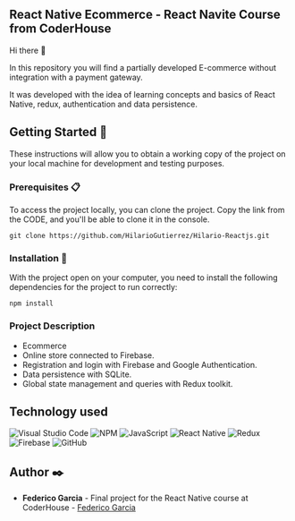 ## React Native Ecommerce - React Navite Course from CoderHouse

Hi there 👋

In this repository you will find a partially developed E-commerce without integration with a payment gateway.

It was developed with the idea of learning concepts and basics of React Native, redux, authentication and data persistence.

## Getting Started 🚀

These instructions will allow you to obtain a working copy of the project on your local machine for development and testing purposes.

### Prerequisites 📋

To access the project locally, you can clone the project. Copy the link from the CODE, and you'll be able to clone it in the console.

```
git clone https://github.com/HilarioGutierrez/Hilario-Reactjs.git
```

### Installation 🔧

With the project open on your computer, you need to install the following dependencies for the project to run correctly:

```
npm install
```

### Project Description

- Ecommerce
- Online store connected to Firebase.
- Registration and login with Firebase and Google Authentication.
- Data persistence with SQLite.
- Global state management and queries with Redux toolkit.

## Technology used

![Visual Studio Code](https://img.shields.io/badge/Visual%20Studio%20Code-0078d7.svg?style=for-the-badge&logo=visual-studio-code&logoColor=white)
![NPM](https://img.shields.io/badge/NPM-%23CB3837.svg?style=for-the-badge&logo=npm&logoColor=white)
![JavaScript](https://img.shields.io/badge/javascript-%23323330.svg?style=for-the-badge&logo=javascript&logoColor=%23F7DF1E)
![React Native](https://img.shields.io/badge/react_native-%2320232a.svg?style=for-the-badge&logo=react&logoColor=%2361DAFB)
![Redux](https://img.shields.io/badge/redux-%23593d88.svg?style=for-the-badge&logo=redux&logoColor=white)
![Firebase](https://img.shields.io/badge/firebase-%23039BE5.svg?style=for-the-badge&logo=firebase)
![GitHub](https://img.shields.io/badge/github-%23121011.svg?style=for-the-badge&logo=github&logoColor=white)

## Author ✒️

- **Federico Garcia** - Final project for the React Native course at CoderHouse - [Federico Garcia](https://github.com/fedengarcia/)
